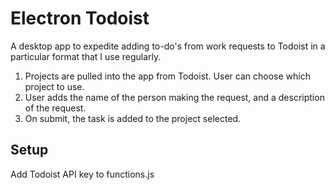 # Electron Todoist
A desktop app to expedite adding to-do's from work requests to Todoist in a particular format that I use regularly.
1. Projects are pulled into the app from Todoist. User can choose which project to use.
2. User adds the name of the person making the request, and a description of the request.
3. On submit, the task is added to the project selected.

## Setup
Add Todoist API key to functions.js
